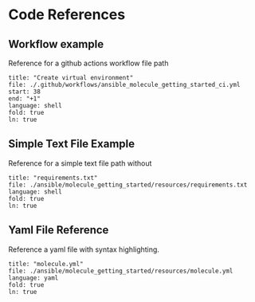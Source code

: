 # Code References

## Workflow example

Reference for a github actions workflow file path

```reference
title: "Create virtual environment"
file: ./.github/workflows/ansible_molecule_getting_started_ci.yml
start: 38
end: "+1"
language: shell
fold: true
ln: true
```

## Simple Text File Example

Reference for a simple text file path without

```reference
title: "requirements.txt"
file: ./ansible/molecule_getting_started/resources/requirements.txt
language: shell
fold: true
ln: true
```

## Yaml File Reference

Reference a yaml file with syntax highlighting.

```reference
title: "molecule.yml"
file: ./ansible/molecule_getting_started/resources/molecule.yml
language: yaml
fold: true
ln: true
```
